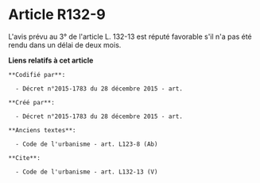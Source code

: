 # Article R132-9

L'avis prévu au 3° de l'article L. 132-13 est réputé favorable s'il n'a pas été rendu dans un délai de deux mois.

**Liens relatifs à cet article**

	**Codifié par**:

	  - Décret n°2015-1783 du 28 décembre 2015 - art.

	**Créé par**:

	  - Décret n°2015-1783 du 28 décembre 2015 - art.

	**Anciens textes**:

	  - Code de l'urbanisme - art. L123-8 (Ab)

	**Cite**:

	  - Code de l'urbanisme - art. L132-13 (V)

